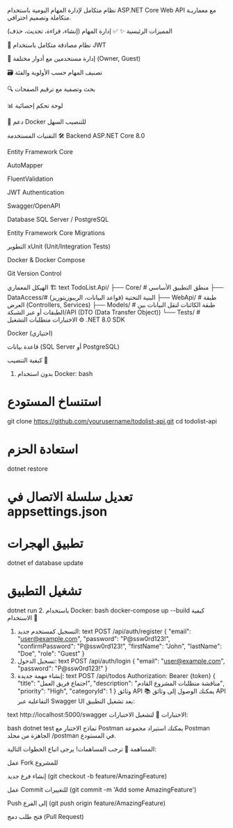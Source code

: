 نظام متكامل لإدارة المهام اليومية باستخدام ASP.NET Core Web API مع معماريـة متكاملة وتصميم احترافي.

المميزات الرئيسية ✨
✅ إدارة المهام (إنشاء، قراءة، تحديث، حذف)

🔐 نظام مصادقة متكامل باستخدام JWT

👥 إدارة مستخدمين مع أدوار مختلفة (Owner, Guest)

🗃️ تصنيف المهام حسب الأولوية والفئة

🔍 بحث وتصفية مع ترقيم الصفحات

📊 لوحة تحكم إحصائية

🐳 دعم Docker للتنصيب السهل

التقنيات المستخدمة 🛠️
Backend
ASP.NET Core 8.0

Entity Framework Core

AutoMapper

FluentValidation

JWT Authentication

Swagger/OpenAPI

Database
SQL Server / PostgreSQL

Entity Framework Core Migrations

التطوير
xUnit (Unit/Integration Tests)

Docker & Docker Compose

Git Version Control

الهيكل المعماري 🏗️
text
TodoList.Api/
├── Core/          # منطق التطبيق الأساسي
├── DataAccess/# البنية التحتية (قواعد البيانات، الريبوزيتوريز)
├── WebApi/        # طبقة العرض (Controllers, Services)
├── Models/        # طبقة الكائنات لنقل البيانات بين الطبقات أو عبر الشبكة/API  (DTO (Data Transfer Object))
└── Tests/         # الاختبارات
متطلبات التشغيل ⚙️
.NET 8.0 SDK

Docker (اختياري)

قاعدة بيانات (SQL Server أو PostgreSQL)

كيفية التنصيب 🚀
1. بدون استخدام Docker:
bash
# استنساخ المستودع
git clone https://github.com/yourusername/todolist-api.git
cd todolist-api

# استعادة الحزم
dotnet restore

# تعديل سلسلة الاتصال في appsettings.json

# تطبيق الهجرات
dotnet ef database update

# تشغيل التطبيق
dotnet run
2. باستخدام Docker:
bash
docker-compose up --build
كيفية الاستخدام 📖
1. التسجيل كمستخدم جديد:
text
POST /api/auth/register
{
  "email": "user@example.com",
  "password": "P@ssw0rd123!",
  "confirmPassword": "P@ssw0rd123!",
  "firstName": "John",
  "lastName": "Doe",
  "role": "Guest"
}
2. تسجيل الدخول:
text
POST /api/auth/login
{
  "email": "user@example.com",
  "password": "P@ssw0rd123!"
}
3. إنشاء مهمة جديدة:
text
POST /api/todos
Authorization: Bearer {token}
{
  "title": "اجتماع فريق العمل",
  "description": "مناقشة متطلبات المشروع القادم",
  "priority": "High",
  "categoryId": 1
}
وثائق API 📚
يمكنك الوصول إلى وثائق API التفاعلية عبر Swagger UI بعد تشغيل التطبيق:

text
http://localhost:5000/swagger
الاختبارات 🧪
لتشغيل الاختبارات:

bash
dotnet test
نماذج الاختبار مع Postman
يمكنك استيراد مجموعة Postman الجاهزة من مجلد /postman في المستودع.

المساهمة 🤝
ترحب المساهمات! يرجى اتباع الخطوات التالية:

عمل Fork للمشروع

إنشاء فرع جديد (git checkout -b feature/AmazingFeature)

عمل Commit للتغييرات (git commit -m 'Add some AmazingFeature')

Push إلى الفرع (git push origin feature/AmazingFeature)

فتح طلب دمج (Pull Request)
